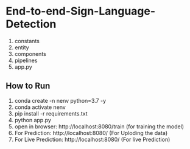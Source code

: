 # End-to-end-Sign-Language-Detection

1. constants
2. entity
3. components
4. pipelines
5. app.py

## How to Run

1. conda create -n nenv python=3.7 -y
2. conda activate nenv
3. pip install -r requirements.txt
4. python app.py
5. open in browser: http://localhost:8080/train (for training the model)
6. For Prediction: http://localhost:8080/ (For Uploding the data)
7. For Live Prediction: http://localhost:8080/ (For live Prediction)

